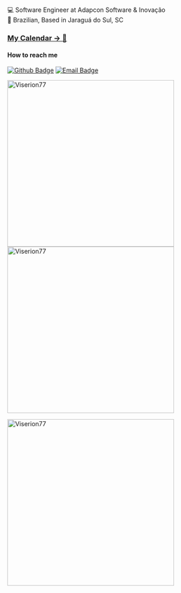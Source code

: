 :computer: Software Engineer at Adapcon Software & Inovação
<br>
:house_with_garden: Brazilian, Based in Jaraguá do Sul, SC

### [My Calendar -> 📅](https://calendar.google.com/calendar/appointments/schedules/AcZssZ2PhqsUDAlVNpaArCUnyfdms7JPY2trwYFmCaUw3cPPA9prwEvwYlmKD7onbvJAjCxbmrskh43X)

#### How to reach me
[![Github Badge](https://img.shields.io/badge/-Github-000?style=flat-square&logo=Github&logoColor=white&link=https://github.com/Viserion77)](https://github.com/Viserion77)
[![Email Badge](https://img.shields.io/badge/-Gmail-EEE?style=flat-square&logo=Gmail&link=jeferson.a.oficial@gmail.com)](mailto:jeferson.a.oficial@gmail.com)
<br>

<p float="left">
  <img align="center" src="https://github-readme-stats.vercel.app/api?username=Viserion77&theme=onedark&show_icons=true&locale=en" width="380" alt="Viserion77" />
  <img align="center" src="https://github-readme-streak-stats.herokuapp.com/?user=Viserion77&theme=onedark" width="380" alt="Viserion77" />
</p>
<img align="center" src="https://github-readme-stats.vercel.app/api/top-langs/?username=Viserion77&layout=compact&theme=onedark" width="380" alt="Viserion77" />
